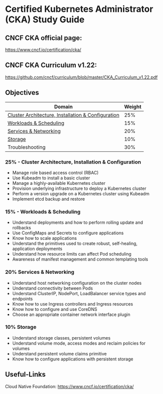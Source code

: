 # Certified Kubernetes Administrator (CKA) Study Guide

## CNCF CKA official page:

https://www.cncf.io/certification/cka/

## CNCF CKA Curriculum v1.22:

https://github.com/cncf/curriculum/blob/master/CKA_Curriculum_v1.22.pdf

## Objectives

| Domain                                                       | Weight |
| ------------------------------------------------------------ | ------ |
| [Cluster Architecture, Installation & Configuration](#https://github.com/dehvCurtis/cka-prep/blob/main/cluster_architecture_installation_configuration.md) | 25%    |
| [Workloads & Scheduling](https://github.com/dehvCurtis/cka-prep/blob/main/workloads_scheduling.md) | 15%    |
| [Services & Networking](https://github.com/dehvCurtis/cka-prep/blob/main/services_networking.md) | 20%    |
| [Storage](https://github.com/dehvCurtis/cka-prep/blob/main/storage.md) | 10%    |
| Troubleshooting                                              | 30%    |

### 25% - Cluster Architecture, Installation & Configuration

- Manage role based access control (RBAC)
- Use Kubeadm to install a basic cluster
- Manage a highly-available Kubernetes cluster
- Provision underlying infrastructure to deploy a Kubernetes cluster
- Perform a version upgrade on a Kubernetes cluster using Kubeadm
- Implement etcd backup and restore

### 15% - Workloads & Scheduling

- Understand deployments and how to perform rolling update and rollbacks
- Use ConfigMaps and Secrets to configure applications
- Know how to scale applications
- Understand the primitives used to create robust, self-healing, application deployments
- Understand how resource limits can affect Pod scheduling 
- Awareness of manifest management and common templating tools

### 20% Services & Networking

- Understand host networking configuration on the cluster nodes
- Understand connectivity between Pods
- Understand ClusterIP, NodePort, LoadBalancer service types and endpoints
- Know how to use Ingress controllers and Ingress resources
- Know how to configure and use CoreDNS
- Choose an appropriate container network interface plugin

### 10% Storage

- Understand storage classes, persistent volumes
- Understand volume mode, access modes and reclaim policies for volumes
- Understand persistent volume claims primitive
- Know how to configure applications with persistent storage

## Useful-Links

Cloud Native Foundation: https://www.cncf.io/certification/cka/

